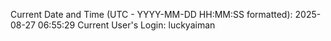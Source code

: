Current Date and Time (UTC - YYYY-MM-DD HH:MM:SS formatted): 2025-08-27 06:55:29
Current User's Login: luckyaiman
